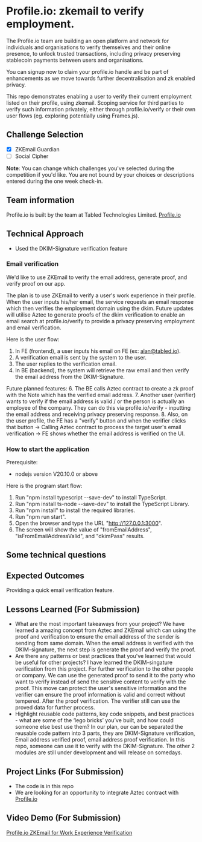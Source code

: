 # Profile.io: zkemail to verify employment.

The Profile.io team are building an open platform and network for individuals and organisations to verify themselves and their online presence, to unlock trusted transactions, including privacy preserving stablecoin payments between users and organisations. 

You can signup now to claim your profile.io handle and be part of enhancements as we move towards further decentralisation and zk enabled privacy.

This repo demonstrates enabling a user to verify their current employment listed on their profile, using zkemail. Scoping service for third parties to verify such information privately, either through profile.io/verify or their own user flows (eg. exploring potentially using Frames.js).


## Challenge Selection

- [x] ZKEmail Guardian
- [ ] Social Cipher

**Note**: You can change which challenges you've selected during the competition if you'd like. You are not bound by your choices or descriptions entered during the one week check-in.

## Team information

Profile.io is built by the team at Tabled Technologies Limited.
[Profile.io](https://www.profile.io/)

## Technical Approach
- Used the DKIM-Signature verification feature

### Email verification
We'd like to use ZKEmail to verify the email address, generate proof, and verify proof on our app.

The plan is to use ZKEmail to verify a user's work experience in their profile. When the user inputs his/her email, the service requests an email response which then verifies the employment domain using the dkim.  Future updates will utilise Aztec to generate proofs of the dkim verification to enable an email search at profile.io/verify to provide a privacy preserving employment and email verification.

Here is the user flow:
1. In FE (frontend), a user inputs his email on FE (ex: alan@tabled.io).
2. A verification email is sent by the system to the user.
3. The user replies to the verification email.
4. In BE (backend), the system will retrieve the raw email and then verify the email address from the DKIM-Signature.

Future planned features:
6. The BE calls Aztec contract to create a zk proof with the Note which has the verified email address. 
7. Another user (verifier) wants to verify if the email address is valid / or the person is actually an employee of the company.  They can do this via profile.io/verify - inputting the email address and receiving privacy preserving response.
8. Also, on the user profile, the FE has a "verify" button and when the verifier clicks that button -> Calling Aztec contract to process the target user's email verification -> FE shows whether the email address is verified on the UI.

### How to start the application
Prerequisite:
- nodejs version V20.10.0 or above

Here is the program start flow:
1. Run "npm install typescript --save-dev" to install TypeScript.
1. Run "npm install ts-node --save-dev" to install the TypeScript Library.
1. Run "npm install" to install the required libraries.
1. Run "npm run start".
1. Open the browser and type the URL "http://127.0.0.1:3000".
1. The screen will show the value of "fromEmailAddress", "isFromEmailAddressValid", and "dkimPass" results.

## Some technical questions

## Expected Outcomes
Providing a quick email verification feature.

## Lessons Learned (For Submission)

- What are the most important takeaways from your project?
We have learned a amazing concept from Aztec and ZKEmail which can using the proof and verification to ensure the email address of the sender is sending from same domain. When the email address is verified with the DKIM-signature, the next step is generate the proof and verify the proof.
- Are there any patterns or best practices that you've learned that would be useful for other projects?
I have learned the DKIM-singature verification from this project. For further verification to the other people or company. We can use the generated proof to send it to the party who want to verify instead of send the sensitive content to verify with the proof. This move can protect the user's sensitive information and the verifier can ensure the proof information is valid and correct without tempered. After the proof verification. The verifier still can use the proved data for further process.
- Highlight reusable code patterns, key code snippets, and best practices - what are some of the ‘lego bricks’ you’ve built, and how could someone else best use them?
In our plan, our can be separated the reusable code pattern into 3 parts, they are DKIM-Signature verification, Email address verified proof, email address proof verification. In this repo, someone can use it to verify with the DKIM-Signature. The other 2 modules are still under development and will release on somedays.

## Project Links (For Submission)

- The code is in this repo
- We are looking for an opportunity to integrate Aztec contract with [Profile.io](https://www.profile.io/)

## Video Demo (For Submission)

[Profile.io ZKEmail for Work Experience Verification](https://youtu.be/7TmG2g2NBXc)